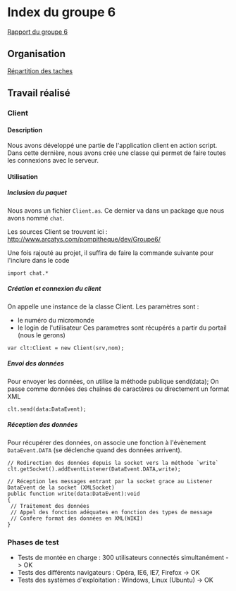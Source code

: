 # Index du groupe 6 #


[Rapport du groupe 6](Groupe6Rapport.md)


## Organisation ##

[Répartition des taches](Groupe6Orga.md)

## Travail réalisé ##

### Client ###
#### Description ####
Nous avons développé une partie de l'application client en action script.
Dans cette dernière, nous avons crée une classe qui permet de faire toutes les connexions avec le serveur.

#### Utilisation ####
##### Inclusion du paquet #####
Nous avons un fichier `Client.as`.
Ce dernier va dans un package que nous avons nommé `chat`.

Les sources Client se trouvent ici : http://www.arcatys.com/pompitheque/dev/Groupe6/

Une fois rajouté au projet, il suffira de faire la commande suivante pour l'inclure dans le code
```
import chat.*
```

##### Création et connexion du client #####
On appelle une instance de la classe Client.
Les paramètres sont :
  * le numéro du micromonde
  * le login de l'utilisateur
Ces parametres sont récupérés a partir du portail (nous le gerons)
```
var clt:Client = new Client(srv,nom);
```

##### Envoi des données #####
Pour envoyer les données, on utilise la méthode publique send(data);
On passe comme données des chaînes de caractères ou directement un format XML
```
clt.send(data:DataEvent);
```

##### Réception des données #####
Pour récupérer des données, on associe une fonction à l'évènement `DataEvent.DATA` (se déclenche quand des données arrivent).
```
// Redirection des données depuis la socket vers la méthode `write`
clt.getSocket().addEventListener(DataEvent.DATA,write);   

// Réception les messages entrant par la socket grace au Listener DataEvent de la socket (XMLSocket)
public function write(data:DataEvent):void
{
 // Traitement des données
 // Appel des fonction adéquates en fonction des types de message
 // Confere format des données en XML(WIKI)
}
```

### Phases de test ###
  * Tests de montée en charge : 300 utilisateurs connectés simultanément -> OK
  * Tests des différents navigateurs : Opéra, IE6, IE7, Firefox -> OK
  * Tests des systèmes d'exploitation : Windows, Linux (Ubuntu) -> OK